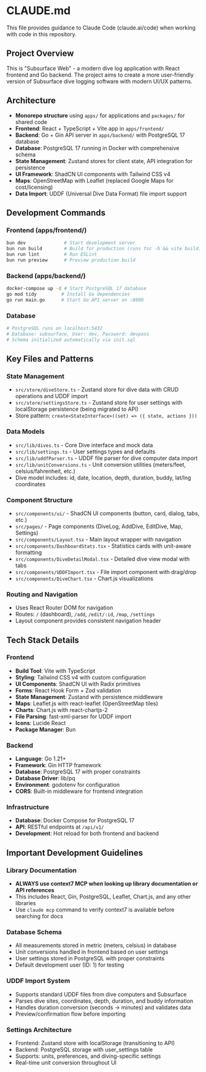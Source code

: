 # CLAUDE.md

This file provides guidance to Claude Code (claude.ai/code) when working with code in this repository.

## Project Overview

This is "Subsurface Web" - a modern dive log application with React frontend and Go backend. The project aims to create a more user-friendly version of Subsurface dive logging software with modern UI/UX patterns.

## Architecture

- **Monorepo structure** using `apps/` for applications and `packages/` for shared code
- **Frontend**: React + TypeScript + Vite app in `apps/frontend/`
- **Backend**: Go + Gin API server in `apps/backend/` with PostgreSQL 17 database
- **Database**: PostgreSQL 17 running in Docker with comprehensive schema
- **State Management**: Zustand stores for client state, API integration for persistence
- **UI Framework**: ShadCN UI components with Tailwind CSS v4
- **Maps**: OpenStreetMap with Leaflet (replaced Google Maps for cost/licensing)
- **Data Import**: UDDF (Universal Dive Data Format) file import support

## Development Commands

### Frontend (apps/frontend/)
```bash
bun dev              # Start development server
bun run build        # Build for production (runs tsc -b && vite build)  
bun run lint         # Run ESLint
bun run preview      # Preview production build
```

### Backend (apps/backend/)
```bash
docker-compose up -d # Start PostgreSQL 17 database
go mod tidy         # Install Go dependencies
go run main.go      # Start Go API server on :8080
```

### Database
```bash
# PostgreSQL runs on localhost:5432
# Database: subsurface, User: dev, Password: devpass
# Schema initialized automatically via init.sql
```

## Key Files and Patterns

### State Management
- `src/store/diveStore.ts` - Zustand store for dive data with CRUD operations and UDDF import
- `src/store/settingsStore.ts` - Zustand store for user settings with localStorage persistence (being migrated to API)
- Store pattern: `create<StateInterface>((set) => ({ state, actions }))`

### Data Models
- `src/lib/dives.ts` - Core Dive interface and mock data
- `src/lib/settings.ts` - User settings types and defaults
- `src/lib/uddfParser.ts` - UDDF file parser for dive computer data import
- `src/lib/unitConversions.ts` - Unit conversion utilities (meters/feet, celsius/fahrenheit, etc.)
- Dive model includes: id, date, location, depth, duration, buddy, lat/lng coordinates

### Component Structure
- `src/components/ui/` - ShadCN UI components (button, card, dialog, tabs, etc.)
- `src/pages/` - Page components (DiveLog, AddDive, EditDive, Map, Settings)
- `src/components/Layout.tsx` - Main layout wrapper with navigation
- `src/components/DashboardStats.tsx` - Statistics cards with unit-aware formatting
- `src/components/DiveDetailModal.tsx` - Detailed dive view modal with tabs
- `src/components/UDDFImport.tsx` - File import component with drag/drop
- `src/components/DiveChart.tsx` - Chart.js visualizations

### Routing and Navigation
- Uses React Router DOM for navigation
- Routes: `/` (dashboard), `/add`, `/edit/:id`, `/map`, `/settings`
- Layout component provides consistent navigation header

## Tech Stack Details

### Frontend
- **Build Tool**: Vite with TypeScript
- **Styling**: Tailwind CSS v4 with custom configuration
- **UI Components**: ShadCN UI with Radix primitives
- **Forms**: React Hook Form + Zod validation
- **State Management**: Zustand with persistence middleware
- **Maps**: Leaflet.js with react-leaflet (OpenStreetMap tiles)
- **Charts**: Chart.js with react-chartjs-2
- **File Parsing**: fast-xml-parser for UDDF import
- **Icons**: Lucide React
- **Package Manager**: Bun

### Backend
- **Language**: Go 1.21+
- **Framework**: Gin HTTP framework
- **Database**: PostgreSQL 17 with proper constraints
- **Database Driver**: lib/pq
- **Environment**: godotenv for configuration
- **CORS**: Built-in middleware for frontend integration

### Infrastructure
- **Database**: Docker Compose for PostgreSQL 17
- **API**: RESTful endpoints at `/api/v1/`
- **Development**: Hot reload for both frontend and backend

## Important Development Guidelines

### Library Documentation
- **ALWAYS use context7 MCP when looking up library documentation or API references**
- This includes React, Gin, PostgreSQL, Leaflet, Chart.js, and any other libraries
- Use `claude mcp` command to verify context7 is available before searching for docs

### Database Schema
- All measurements stored in metric (meters, celsius) in database
- Unit conversions handled in frontend based on user settings
- User settings stored in PostgreSQL with proper constraints
- Default development user (ID: 1) for testing

### UDDF Import System
- Supports standard UDDF files from dive computers and Subsurface
- Parses dive sites, coordinates, depth, duration, and buddy information
- Handles duration conversion (seconds → minutes) and validates data
- Preview/confirmation flow before importing

### Settings Architecture
- Frontend: Zustand store with localStorage (transitioning to API)
- Backend: PostgreSQL storage with user_settings table
- Supports: units, preferences, and diving-specific settings
- Real-time unit conversion throughout UI